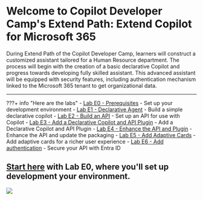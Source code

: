 
# Welcome to Copilot Developer Camp's Extend Path: Extend Copilot for Microsoft 365

During Extend Path of the Copilot Developer Camp, learners will construct a customized assistant tailored for a Human Resource department. The process will begin with the creation of a basic declarative Copilot and progress towards developing fully skilled assistant. This advanced assistant will be equipped with security features, including authentication mechanism linked to the Microsoft 365 tenant to get organizational data.

<hr />

???+ info "Here are the labs"
    - [Lab E0 - Prerequisites](./00-prerequisites) - Set up your development environment
    - [Lab E1 - Declarative Agent](./01-declarative-copilot.md) - Build a simple declarative copilot
    - [Lab E2 - Build an API](./02-build-the-api.md) - Set up an API for use with Copilot
    - [Lab E3 - Add a Declarative Copilot and API Plugin](./03-add-declarative-copilot.md) - Add a Declarative Copilot and API Plugin
    - [Lab E4 - Enhance the API and Plugin](./04-enhance-api-plugin.md) - Enhance the API and update the packaging
    - [Lab E5 - Add Adaptive Cards](./05-add-adaptive-card.md) - Add adaptive cards for a richer user experience
    - [Lab E6 - Add authentication](./06-add-authentication.md) - Secure your API with Entra ID

## <a href="./00-prerequisites">Start here</a> with Lab E0, where you'll set up development your environment.

<img src="https://pnptelemetry.azurewebsites.net/copilot-camp/extend-m365-copilot/index" />